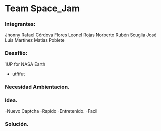 # Team Space_Jam

### Integrantes:
Jhonny Rafael Córdova Flores
Leonel Rojas
Norberto Rubén Scuglia
José Luis Martínez
Matias Poblete

### Desafiío:
1UP for NASA Earth

* utftfut
### Necesidad Ambientacion.

### Idea.
-Nuevo Captcha
-Rapido
-Entretenido.
-Facil


### Solución.


